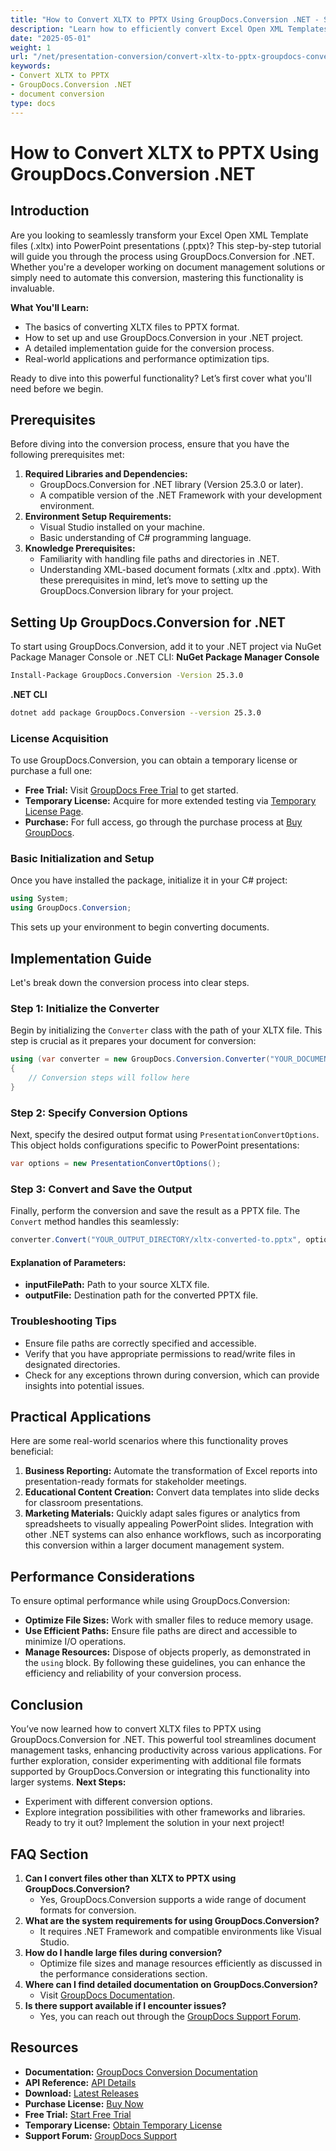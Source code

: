 ```yaml
---
title: "How to Convert XLTX to PPTX Using GroupDocs.Conversion .NET - Step-by-Step Guide"
description: "Learn how to efficiently convert Excel Open XML Templates (.xltx) to PowerPoint presentations (.pptx) using GroupDocs.Conversion for .NET. Follow this step-by-step guide for seamless document conversion."
date: "2025-05-01"
weight: 1
url: "/net/presentation-conversion/convert-xltx-to-pptx-groupdocs-conversion-net/"
keywords:
- Convert XLTX to PPTX
- GroupDocs.Conversion .NET
- document conversion
type: docs
---
```

# How to Convert XLTX to PPTX Using GroupDocs.Conversion .NET
## Introduction
Are you looking to seamlessly transform your Excel Open XML Template files (.xltx) into PowerPoint presentations (.pptx)? This step-by-step tutorial will guide you through the process using GroupDocs.Conversion for .NET. Whether you're a developer working on document management solutions or simply need to automate this conversion, mastering this functionality is invaluable.

**What You'll Learn:**
- The basics of converting XLTX files to PPTX format.
- How to set up and use GroupDocs.Conversion in your .NET project.
- A detailed implementation guide for the conversion process.
- Real-world applications and performance optimization tips.

Ready to dive into this powerful functionality? Let’s first cover what you'll need before we begin.
## Prerequisites
Before diving into the conversion process, ensure that you have the following prerequisites met:
1. **Required Libraries and Dependencies:**
   - GroupDocs.Conversion for .NET library (Version 25.3.0 or later).
   - A compatible version of the .NET Framework with your development environment.
2. **Environment Setup Requirements:**
   - Visual Studio installed on your machine.
   - Basic understanding of C# programming language.
3. **Knowledge Prerequisites:**
   - Familiarity with handling file paths and directories in .NET.
   - Understanding XML-based document formats (.xltx and .pptx).
With these prerequisites in mind, let’s move to setting up the GroupDocs.Conversion library for your project.
## Setting Up GroupDocs.Conversion for .NET
To start using GroupDocs.Conversion, add it to your .NET project via NuGet Package Manager Console or .NET CLI:
**NuGet Package Manager Console**
```bash
Install-Package GroupDocs.Conversion -Version 25.3.0
```
**.NET CLI**
```bash
dotnet add package GroupDocs.Conversion --version 25.3.0
```
### License Acquisition
To use GroupDocs.Conversion, you can obtain a temporary license or purchase a full one:
- **Free Trial:** Visit [GroupDocs Free Trial](https://releases.groupdocs.com/conversion/net/) to get started.
- **Temporary License:** Acquire for more extended testing via [Temporary License Page](https://purchase.groupdocs.com/temporary-license/).
- **Purchase:** For full access, go through the purchase process at [Buy GroupDocs](https://purchase.groupdocs.com/buy).
### Basic Initialization and Setup
Once you have installed the package, initialize it in your C# project:
```csharp
using System;
using GroupDocs.Conversion;
```
This sets up your environment to begin converting documents.
## Implementation Guide
Let's break down the conversion process into clear steps.
### Step 1: Initialize the Converter
Begin by initializing the `Converter` class with the path of your XLTX file. This step is crucial as it prepares your document for conversion:
```csharp
using (var converter = new GroupDocs.Conversion.Converter("YOUR_DOCUMENT_DIRECTORY/sample.xltx"))
{
    // Conversion steps will follow here
}
```
### Step 2: Specify Conversion Options
Next, specify the desired output format using `PresentationConvertOptions`. This object holds configurations specific to PowerPoint presentations:
```csharp
var options = new PresentationConvertOptions();
```
### Step 3: Convert and Save the Output
Finally, perform the conversion and save the result as a PPTX file. The `Convert` method handles this seamlessly:
```csharp
converter.Convert("YOUR_OUTPUT_DIRECTORY/xltx-converted-to.pptx", options);
```
#### Explanation of Parameters:
- **inputFilePath:** Path to your source XLTX file.
- **outputFile:** Destination path for the converted PPTX file.
### Troubleshooting Tips
- Ensure file paths are correctly specified and accessible.
- Verify that you have appropriate permissions to read/write files in designated directories.
- Check for any exceptions thrown during conversion, which can provide insights into potential issues.
## Practical Applications
Here are some real-world scenarios where this functionality proves beneficial:
1. **Business Reporting:** Automate the transformation of Excel reports into presentation-ready formats for stakeholder meetings.
2. **Educational Content Creation:** Convert data templates into slide decks for classroom presentations.
3. **Marketing Materials:** Quickly adapt sales figures or analytics from spreadsheets to visually appealing PowerPoint slides.
Integration with other .NET systems can also enhance workflows, such as incorporating this conversion within a larger document management system.
## Performance Considerations
To ensure optimal performance while using GroupDocs.Conversion:
- **Optimize File Sizes:** Work with smaller files to reduce memory usage.
- **Use Efficient Paths:** Ensure file paths are direct and accessible to minimize I/O operations.
- **Manage Resources:** Dispose of objects properly, as demonstrated in the `using` block.
By following these guidelines, you can enhance the efficiency and reliability of your conversion process.
## Conclusion
You’ve now learned how to convert XLTX files to PPTX using GroupDocs.Conversion for .NET. This powerful tool streamlines document management tasks, enhancing productivity across various applications. For further exploration, consider experimenting with additional file formats supported by GroupDocs.Conversion or integrating this functionality into larger systems.
**Next Steps:**
- Experiment with different conversion options.
- Explore integration possibilities with other frameworks and libraries.
Ready to try it out? Implement the solution in your next project!
## FAQ Section
1. **Can I convert files other than XLTX to PPTX using GroupDocs.Conversion?**
   - Yes, GroupDocs.Conversion supports a wide range of document formats for conversion.
2. **What are the system requirements for using GroupDocs.Conversion?**
   - It requires .NET Framework and compatible environments like Visual Studio.
3. **How do I handle large files during conversion?**
   - Optimize file sizes and manage resources efficiently as discussed in the performance considerations section.
4. **Where can I find detailed documentation on GroupDocs.Conversion?**
   - Visit [GroupDocs Documentation](https://docs.groupdocs.com/conversion/net/).
5. **Is there support available if I encounter issues?**
   - Yes, you can reach out through the [GroupDocs Support Forum](https://forum.groupdocs.com/c/conversion/10).
## Resources
- **Documentation:** [GroupDocs Conversion Documentation](https://docs.groupdocs.com/conversion/net/)
- **API Reference:** [API Details](https://reference.groupdocs.com/conversion/net/)
- **Download:** [Latest Releases](https://releases.groupdocs.com/conversion/net/)
- **Purchase License:** [Buy Now](https://purchase.groupdocs.com/buy)
- **Free Trial:** [Start Free Trial](https://releases.groupdocs.com/conversion/net/)
- **Temporary License:** [Obtain Temporary License](https://purchase.groupdocs.com/temporary-license/)
- **Support Forum:** [GroupDocs Support](https://forum.groupdocs.com/c/conversion/10)
